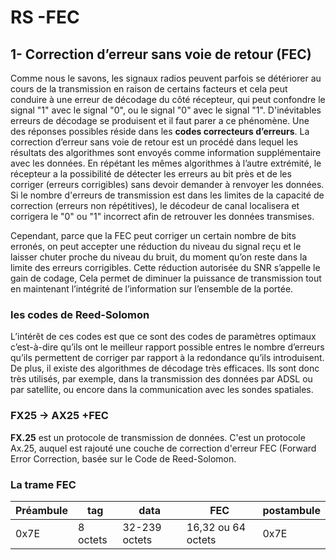 ﻿# RS -FEC 

## 1- **Correction d’erreur sans voie de retour (FEC)**

Comme nous le savons, les signaux radios peuvent parfois se détériorer au cours de la transmission en raison de certains facteurs et cela peut conduire à une erreur de décodage du côté récepteur, qui peut confondre le signal "1" avec le signal "0", ou le signal "0" avec le signal "1". D'inévitables erreurs de décodage  se  produisent   et  il  faut  parer  a  ce  phénomène.  Une  des  réponses possibles réside dans les **codes correcteurs d’erreurs**.
La correction d’erreur sans voie de retour est un procédé dans lequel les résultats des algorithmes sont envoyés comme information supplémentaire avec les données. En répétant les mêmes algorithmes à l’autre extrémité, le récepteur a la possibilité de détecter les erreurs au bit près et de les corriger (erreurs corrigibles) sans devoir demander à renvoyer les données.
Si le nombre d'erreurs de transmission est dans les limites de la capacité de correction (erreurs non répétitives), le décodeur de canal localisera et corrigera le "0" ou "1" incorrect afin de retrouver les données transmises.



Cependant, parce que la FEC peut corriger un certain nombre de bits erronés, on peut accepter une réduction du niveau du signal reçu et le laisser chuter proche du niveau du bruit, du moment qu’on reste dans la limite des erreurs corrigibles. Cette réduction autorisée du SNR s’appelle le gain de codage, Cela permet de  diminuer la puissance de transmission tout en maintenant l’intégrité de l’information sur l’ensemble de la portée. 


### les  codes de Reed-Solomon
L’intérêt  de  ces  codes  est  que  ce  sont  des  codes  de  paramètres  optimaux c’est-à-dire qu’ils ont le meilleur rapport possible entres le nombre d’erreurs  qu’ils permettent de corriger par rapport à la redondance qu’ils introduisent.  
De  plus,  il  existe  des  algorithmes  de  décodage  très  efficaces.  Ils  sont  donc  très utilisés, par exemple, dans la transmission des données par ADSL ou par satellite, ou encore dans  la communication avec les sondes spatiales.

### FX25 -> AX25 +FEC
**FX.25** est un protocole de transmission de données. C'est un protocole Ax.25, auquel est rajouté une couche de correction d'erreur  FEC (Forward Error Correction, basée sur le Code de Reed-Solomon.

### La trame FEC
|Préambule| tag | data | FEC | postambule |
|--|--|--|--|--|
|0x7E  | 8 octets | 32-239 octets | 16,32 ou 64 octets | 0x7E



